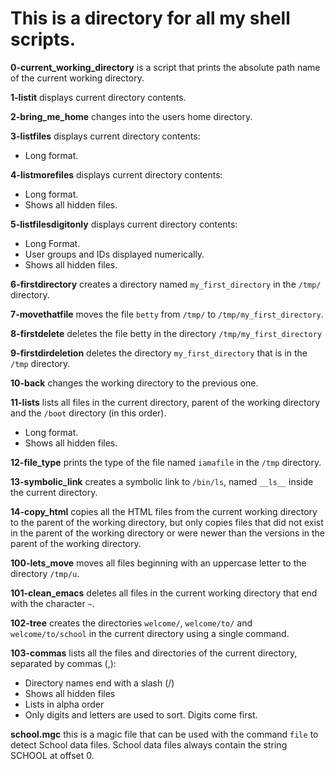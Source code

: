 # This is a directory for all my shell scripts.
__0-current_working_directory__ is a script that prints the absolute path name of the current working directory.

__1-listit__ displays current directory contents.

__2-bring_me_home__ changes into the users home directory.

__3-listfiles__ displays current directory contents:
* Long format.

__4-listmorefiles__ displays current directory contents: 
* Long format.
* Shows all hidden files.

__5-listfilesdigitonly__ displays current directory contents:
* Long Format.
* User groups and IDs displayed numerically.
* Shows all hidden files.

__6-firstdirectory__ creates a directory named `my_first_directory` in the `/tmp/` directory.

__7-movethatfile__ moves the file `betty` from `/tmp/` to `/tmp/my_first_directory`.

__8-firstdelete__ deletes the file betty in the directory `/tmp/my_first_directory`

__9-firstdirdeletion__ deletes the directory `my_first_directory` that is in the `/tmp` directory.

__10-back__ changes the working directory to the previous one.

__11-lists__ lists all files in the current directory, parent of the working directory and the `/boot` directory (in this order).
* Long format.
* Shows all hidden files.

__12-file_type__ prints the type of the file named `iamafile` in the `/tmp` directory.

__13-symbolic_link__ creates a symbolic link to `/bin/ls`, named `__ls__` inside the current directory.

__14-copy_html__ copies all the HTML files from the current working directory to the parent of the working directory, but only copies files that did not exist in the parent of the working directory or were newer than the versions in the parent of the working directory.

__100-lets_move__ moves all files beginning with an uppercase letter to the directory `/tmp/u`. 

__101-clean_emacs__ deletes all files in the current working directory that end with the character `~`.

__102-tree__ creates the directories `welcome/`, `welcome/to/` and `welcome/to/school` in the current directory using a single command.

__103-commas__ lists all the files and directories of the current directory, separated by commas (,):
* Directory names end with a slash (/)
* Shows all hidden files
* Lists in alpha order
* Only digits and letters are used to sort. Digits come first.

__school.mgc__ this is a magic file that can be used with the command `file` to detect School data files. School data files always contain the string SCHOOL at offset 0.


